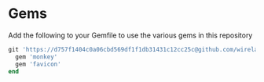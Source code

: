 # Gems

Add the following to your Gemfile to use the various gems in this repository

```ruby
git 'https://d757f1404c0a06cbd569df1f1db31431c12cc25c@github.com/wirelab/gems.git' do
  gem 'monkey'
  gem 'favicon'
end
```
